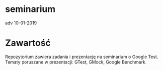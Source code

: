 # seminarium
adv 10-01-2019
# Zawartość
Repozytorium zawiera zadania i prezentację na seminarium o Google Test. Tematy poruszane w prezentacji: GTest, GMock, Google Benchmark.

